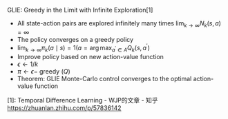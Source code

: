 GLIE: Greedy in the Limit with Infinite Exploration[1]

- All state-action pairs are explored infinitely many times $\lim _{k \rightarrow \infty} N_{k}(s, a)=\infty$
- The policy converges on a greedy policy
- $\lim _{k \rightarrow \infty} \pi_{k}(a \mid s)=1\left(a=\arg \max _{a^{\prime} \in A} Q_{k}\left(s, a^{\prime}\right)\right.$
- Improve policy based on new action-value function
- $\epsilon \leftarrow 1 / k$
- $\pi \leftarrow \epsilon-$ greedy $(Q)$
- Theorem: GLIE Monte-Carlo control converges to the optimal action-value function

[1]: Temporal Difference Learning - WJP的文章 - 知乎 https://zhuanlan.zhihu.com/p/57836142
